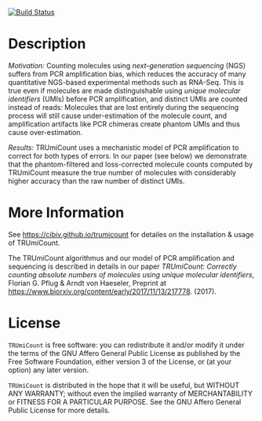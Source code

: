 [![Build Status](https://travis-ci.org/Cibiv/trumicount.svg?branch=master)](https://travis-ci.org/Cibiv/trumicount)

# Description

*Motivation:*
Counting molecules using <i>next-generation sequencing</i> (NGS) suffers from
PCR amplification bias, which reduces the accuracy of many quantitative
NGS-based experimental methods such as RNA-Seq. This is true even if molecules
are made distinguishable using <i>unique molecular identifiers</i> (UMIs) before
PCR amplification, and distinct UMIs are counted instead of reads: Molecules
that are lost entirely during the sequencing process will still cause
under-estimation of the molecule count, and amplification artifacts like PCR
chimeras create phantom UMIs and thus cause over-estimation.<br>

*Results:* TRUmiCount uses a mechanistic model of PCR amplification to correct
for both types of errors. In our paper (see below) we demonstrate that the
phantom-filtered and loss-corrected molecule counts computed by TRUmiCount
measure the true number of molecules with considerably higher accuracy than the
raw number of distinct UMIs.<br>

# More Information

See https://cibiv.github.io/trumicount for detailes on the installation &
usage of TRUmiCount.

The TRUmiCount algorithmus and our model of PCR amplification and sequencing
is described in details in our paper *TRUmiCount: Correctly counting absolute
numbers of molecules using unique molecular identifiers*, Florian G. Pflug &
Arndt von Haeseler, Preprint at https://www.biorxiv.org/content/early/2017/11/13/217778.
(2017).

# License

`TRUmiCount` is free software: you can redistribute it and/or modify it under
the terms of the GNU Affero General Public License as published by the Free
Software Foundation, either version 3 of the License, or (at your option) any
later version.

`TRUmiCount` is distributed in the hope that it will be useful, but WITHOUT ANY
WARRANTY; without even the implied warranty of MERCHANTABILITY or FITNESS FOR
A PARTICULAR PURPOSE.  See the GNU Affero General Public License for more
details.

